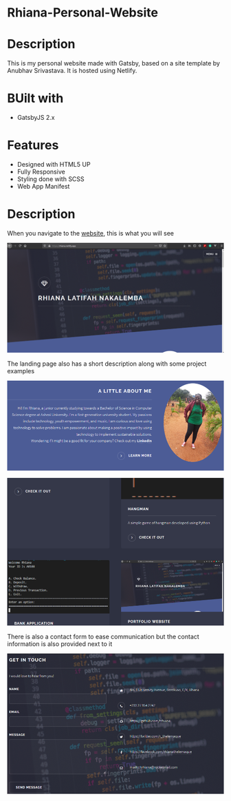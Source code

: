 # Rhiana-Personal-Website

# Description 
This is my personal website made with Gatsby, based on a site template by Anubhav Srivastava. It is hosted using Netlify. 

# BUilt with
* GatsbyJS 2.x

# Features
* Designed with HTML5 UP
* Fully Responsive
* Styling done with SCSS
* Web App Manifest

# Description
When you navigate to the [website](https://rhiana.netlify.app), this is what you will see

![Index](/src/assets/readme_images/pic01.png)

The landing page also has a short description along with some project examples

![Index](/src/assets/readme_images/pic02.png)

![Index](/src/assets/readme_images/pic03.png)

There is also a contact form to ease communication but the contact information is also provided next to it

![Index](/src/assets/readme_images/pic04.png)


